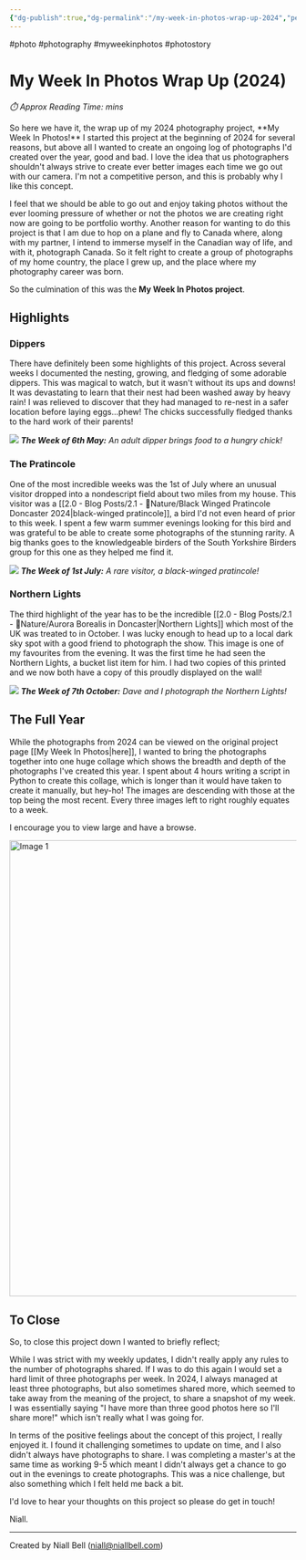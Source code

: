 ```yaml
---
{"dg-publish":true,"dg-permalink":"/my-week-in-photos-wrap-up-2024","permalink":"/my-week-in-photos-wrap-up-2024/","title":"My Week In Photos Wrap Up","hide":true,"tags":["photo","photography","myweekinphotos","photostory"],"noteIcon":"1","created":"2024-12-30T23:19:23.076+00:00","updated":"2024-12-31T00:08:10.456+00:00"}
---
```


#photo #photography #myweekinphotos #photostory 
# My Week In Photos Wrap Up (2024)
<p id="reading-time" style="font-style: italic;">⏱️ Approx Reading Time:  <span id="inserted-text"></span> mins</p>So here we have it, the wrap up of my 2024 photography project, **My Week In Photos!** I started this project at the beginning of 2024 for several reasons, but above all I wanted to create an ongoing log of photographs I'd created over the year, good and bad. I love the idea that us photographers shouldn't always strive to create ever better images each time we go out with our camera. I'm not a competitive person, and this is probably why I like this concept.

I feel that we should be able to go out and enjoy taking photos without the ever looming pressure of whether or not the photos we are creating right now are going to be portfolio worthy. Another reason for wanting to do this project is that I am due to hop on a plane and fly to Canada where, along with my partner, I intend to immerse myself in the Canadian way of life, and with it, photograph Canada. So it felt right to create a group of photographs of my home country, the place I grew up, and the place where my photography career was born.

So the culmination of this was the **My Week In Photos project**. 

## Highlights

### Dippers

There have definitely been some highlights of this project. Across several weeks I documented the nesting, growing, and fledging of some adorable dippers. This was magical to watch, but it wasn't without its ups and downs! It was devastating to learn that their nest had been washed away by heavy rain! I was relieved to discover that they had managed to re-nest in a safer location before laying eggs...phew! The chicks successfully fledged thanks to the hard work of their parents!

![](https://i.imgur.com/28al9Ob.jpeg)
_**The Week of 6th May:** An adult dipper brings food to a hungry chick!_

### The Pratincole

One of the most incredible weeks was the 1st of July where an unusual visitor dropped into a nondescript field about two miles from my house. This visitor was a [[2.0 - Blog Posts/2.1 - 🌱Nature/Black Winged Pratincole Doncaster 2024\|black-winged pratincole]], a bird I'd not even heard of prior to this week. I spent a few warm summer evenings looking for this bird and was grateful to be able to create some photographs of the stunning rarity. A big thanks goes to the knowledgeable birders of the South Yorkshire Birders group for this one as they helped me find it.

![](https://i.imgur.com/29y6xnU.jpeg)
_**The Week of 1st July:** A rare visitor, a black-winged pratincole!_

### Northern Lights

The third highlight of the year has to be the incredible [[2.0 - Blog Posts/2.1 - 🌱Nature/Aurora Borealis in Doncaster\|Northern Lights]] which most of the UK was treated to in October. I was lucky enough to head up to a local dark sky spot with a good friend to photograph the show. This image is one of my favourites from the evening. It was the first time he had seen the Northern Lights, a bucket list item for him. I had two copies of this printed and we now both have a copy of this proudly displayed on the wall!

![](https://i.imgur.com/vUt5zpH.jpeg)
_**The Week of 7th October:** Dave and I photograph the Northern Lights!_

## The Full Year

While the photographs from 2024 can be viewed on the original project page [[My Week In Photos\|here]], I wanted to bring the photographs together into one huge collage which shows the breadth and depth of the photographs I've created this year. I spent about 4 hours writing a script in Python to create this collage, which is longer than it would have taken to create it manually, but hey-ho! The images are descending with those at the top being the most recent. Every three images left to right roughly equates to a week.

I encourage you to view large and have a browse.

<div class="gallery">
    <a href="https://i.imgur.com/OdNkF2B.jpeg" data-fancybox="gallery">
        <img src="https://i.imgur.com/OdNkF2B.jpeg" alt="Image 1" width="800">
    </a>
</div>

## To Close

So, to close this project down I wanted to briefly reflect;

While I was strict with my weekly updates, I didn't really apply any rules to the number of photographs shared. If I was to do this again I would set a hard limit of three photographs per week. In 2024, I always managed at least three photographs, but also sometimes shared more, which seemed to take away from the meaning of the project, to share a snapshot of my week. I was essentially saying "I have more than three good photos here so I'll share more!" which isn't really what I was going for.

In terms of the positive feelings about the concept of this project, I really enjoyed it. I found it challenging sometimes to update on time, and I also didn't always have photographs to share. I was completing a master's at the same time as working 9-5 which meant I didn't always get a chance to go out in the evenings to create photographs. This was a nice challenge, but also something which I felt held me back a bit.

I'd love to hear your thoughts on this project so please do get in touch!

Niall.

---
Created by Niall Bell (niall@niallbell.com)